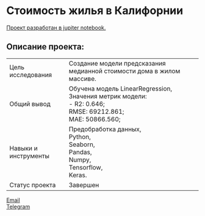 # Стоимость жилья в Калифорнии

[Проект разработан в jupiter notebook.](https://github.com/data-analyst-mr/data_science_projects/blob/main/age_of_buyers/age_of_buyers.ipynb)<br/>

## Описание проекта:
|   |  |
|---------------|-------------------|
|Цель исследования| Cоздание модели предсказания медианной стоимости дома в жилом массиве.|
|Общий вывод|Обучена модель LinearRegression,<br/>Значения метрик модели:<br/>- R2: 0.646;<br/>RMSE: 69212.861;<br/>MAE: 50866.560;|
|Навыки и инструменты|Предобработка данных,<br/>Python,<br/>Seaborn,<br/>Pandas,<br/>Numpy,<br/>Tensorflow,<br/>Keras.|
|Статус проекта| Завершен|


[Email](mailto:mikhail-shestakov-2022@bk.ru)<br/>
[Telegram](https://t.me/mshestakov1)
